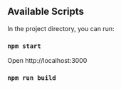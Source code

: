 ## Available Scripts

In the project directory, you can run:

### `npm start`

Open http://localhost:3000

### `npm run build`